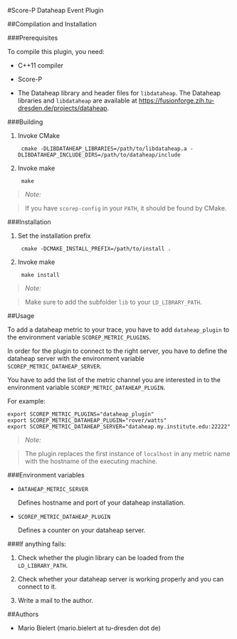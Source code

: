 #Score-P Dataheap Event Plugin

##Compilation and Installation

###Prerequisites

To compile this plugin, you need:

* C++11 compiler

* Score-P

* The Dataheap library and header files for `libdataheap`. The Dataheap libraries and `libdataheap`
    are available at <https://fusionforge.zih.tu-dresden.de/projects/dataheap>.

###Building

1. Invoke CMake

        cmake -DLIBDATAHEAP_LIBRARIES=/path/to/libdataheap.a -DLIBDATAHEAP_INCLUDE_DIRS=/path/to/dataheap/include

2. Invoke make

        make
        
> *Note:*

> If you have `scorep-config` in your `PATH`, it should be found by CMake.

###Installation

1. Set the installation prefix

        cmake -DCMAKE_INSTALL_PREFIX=/path/to/install .

2. Invoke make

        make install

> *Note:*

> Make sure to add the subfolder `lib` to your `LD_LIBRARY_PATH`.

##Usage

To add a dataheap metric to your trace, you have to add `dataheap_plugin` to the environment
variable `SCOREP_METRIC_PLUGINS`.

In order for the plugin to connect to the right server, you have to define the dataheap server with
the environment variable `SCOREP_METRIC_DATAHEAP_SERVER`.

You have to add the list of the metric channel you are interested in to the environment variable
`SCOREP_METRIC_DATAHEAP_PLUGIN`.

For example:

    export SCOREP_METRIC_PLUGINS="dataheap_plugin"
    export SCOREP_METRIC_DATAHEAP_PLUGIN="rover/watts"
    export SCOREP_METRIC_DATAHEAP_SERVER="dataheap.my.institute.edu:22222"

> *Note:*

> The plugin replaces the first instance of `localhost` in any metric name with the hostname of the
> executing machine.

###Environment variables

* `DATAHEAP_METRIC_SERVER`

    Defines hostname and port of your dataheap installation.

* `SCOREP_METRIC_DATAHEAP_PLUGIN`

    Defines a counter on your dataheap server.

###If anything fails:

1. Check whether the plugin library can be loaded from the `LD_LIBRARY_PATH`.

2. Check whether your dataheap server is working properly and you can connect to it.

3. Write a mail to the author.

##Authors

* Mario Bielert (mario.bielert at tu-dresden dot de)
